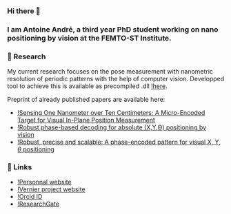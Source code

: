 ### Hi there 👋

### I am Antoine André, a third year PhD student working on nano positioning by vision at the FEMTO-ST Institute.

### 🔬 Research

My current research focuses on the pose measurement with nanometric resolution of periodic patterns with the help of computer vision. Developped tool to achieve this is available as precompiled .dll [!here](https://projects.femto-st.fr/vernier/en).

Preprint of already published papers are available here:

- [!Sensing One Nanometer over Ten Centimeters: A Micro-Encoded Target for Visual In-Plane Position Measurement](https://antoineandre.github.io/category/tmech_hal.pdf)
- [!Robust phase-based decoding for absolute (X,Y,Θ) positioning by vision](https://antoineandre.github.io/category/TIM_HAL.pdf)
- [!Robust, precise and scalable: A phase-encoded pattern for visual X, Y, $\theta$ positioning](https://antoineandre.github.io/category/MARSS_full_paper_ANDRE_HAL.pdf)

### 🔗 Links

- [!Personnal website](https://antoineandre.github.io/)
- [!Vernier project website](https://projects.femto-st.fr/vernier/en)
- [!Orcid ID](https://orcid.org/0000-0003-3318-4769)
- [!ResearchGate](https://www.researchgate.net/profile/Antoine-Andre-2)
